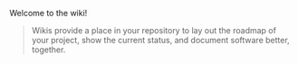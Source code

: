Welcome to the wiki!
> Wikis provide a place in your repository to lay out the roadmap of your project, show the current status, and document software better, together.
